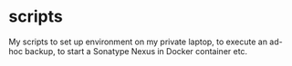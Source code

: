 # scripts
My scripts to set up environment on my private laptop, to execute an ad-hoc backup, to start a Sonatype Nexus in Docker container etc.
